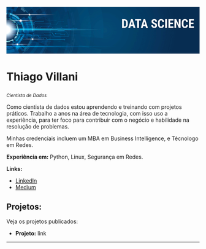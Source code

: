 <p align="center">
  <img src="banner.png" >
</p>

# Thiago Villani
<sub>*Cientista de Dados*</sub>

Como cientista de dados estou aprendendo e treinando com projetos práticos. Trabalho a anos na área de tecnologia, com isso uso a experiência, para ter foco para contribuir com o negócio e habilidade na resolução de problemas.

Minhas credenciais incluem um MBA em Business Intelligence, e Técnologo em Redes.

**Experiência em:** Python, Linux, Segurança em Redes.

**Links:**
* [LinkedIn](https://www.linkedin.com/in/thiagovillani)
* [Medium](https://www.medium.com)


## Projetos:
Veja os projetos publicados:

* **Projeto:** link

---





